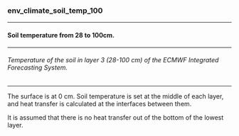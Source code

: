 ### env_climate_soil_temp_100



------
#### Soil temperature from 28 to 100cm.



------
###### Temperature of the soil in layer 3 (28-100 cm) of the ECMWF Integrated Forecasting System.



------
The surface is at 0 cm. Soil temperature is set at the middle of each layer, and heat transfer is calculated at the interfaces between them.

It is assumed that there is no heat transfer out of the bottom of the lowest layer.